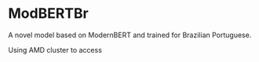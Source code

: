 # ModBERTBr

A novel model based on ModernBERT and trained for Brazilian Portuguese.

Using AMD cluster to access